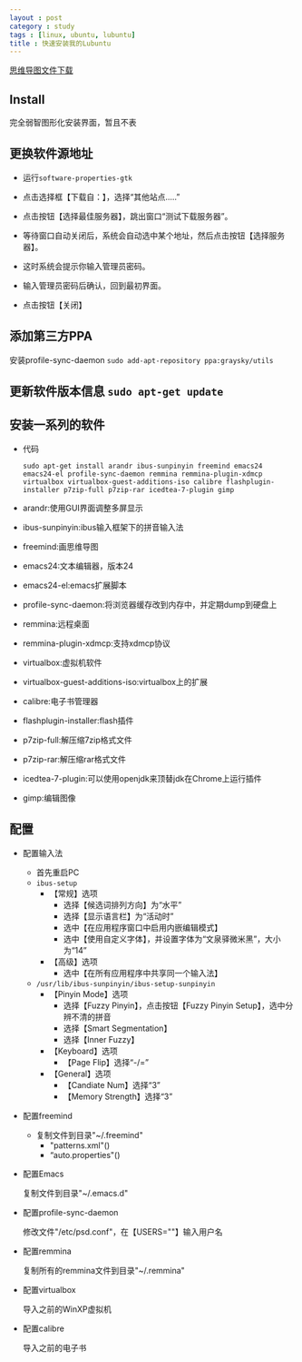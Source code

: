 ```yaml
---
layout : post
category : study
tags : [linux, ubuntu, lubuntu]
title : 快速安装我的Lubuntu
---
```

[思维导图文件下载](https://docs.google.com/file/d/0B1DrsqrLRzeITG03OXphM2R1eXc/edit?usp=sharing)

## Install


完全弱智图形化安装界面，暂且不表


## 更换软件源地址


- 运行`software-properties-gtk`


- 点击选择框【下载自：】，选择“其他站点.....”


- 点击按钮【选择最佳服务器】，跳出窗口“测试下载服务器”。


- 等待窗口自动关闭后，系统会自动选中某个地址，然后点击按钮【选择服务器】。


- 这时系统会提示你输入管理员密码。


- 输入管理员密码后确认，回到最初界面。


- 点击按钮【关闭】


## 添加第三方PPA


安装profile-sync-daemon `sudo add-apt-repository ppa:graysky/utils`


## 更新软件版本信息 `sudo apt-get update`


## 安装一系列的软件


- 代码

  `sudo apt-get install arandr ibus-sunpinyin freemind emacs24 emacs24-el profile-sync-daemon remmina remmina-plugin-xdmcp virtualbox virtualbox-guest-additions-iso calibre flashplugin-installer p7zip-full p7zip-rar icedtea-7-plugin gimp`


- arandr:使用GUI界面调整多屏显示


- ibus-sunpinyin:ibus输入框架下的拼音输入法


- freemind:画思维导图


- emacs24:文本编辑器，版本24


- emacs24-el:emacs扩展脚本


- profile-sync-daemon:将浏览器缓存改到内存中，并定期dump到硬盘上


- remmina:远程桌面


- remmina-plugin-xdmcp:支持xdmcp协议


- virtualbox:虚拟机软件


- virtualbox-guest-additions-iso:virtualbox上的扩展


- calibre:电子书管理器


- flashplugin-installer:flash插件


- p7zip-full:解压缩7zip格式文件


- p7zip-rar:解压缩rar格式文件


- icedtea-7-plugin:可以使用openjdk来顶替jdk在Chrome上运行插件


- gimp:编辑图像


## 配置


- 配置输入法

	- 首先重启PC
	- `ibus-setup`
      - 【常规】选项
          - 选择【候选词排列方向】为“水平”
		  - 选择【显示语言栏】为“活动时”
		  - 选中【在应用程序窗口中启用内嵌编辑模式】
		  - 选中【使用自定义字体】，并设置字体为“文泉驿微米黑”，大小为“14”
	  - 【高级】选项
		  - 选中【在所有应用程序中共享同一个输入法】
	- `/usr/lib/ibus-sunpinyin/ibus-setup-sunpinyin`
      - 【Pinyin Mode】选项
		- 选择【Fuzzy Pinyin】，点击按钮【Fuzzy Pinyin Setup】，选中分辨不清的拼音
		- 选择【Smart Segmentation】
		- 选择【Inner Fuzzy】
	  - 【Keyboard】选项
		- 【Page Flip】选择“-/=”
	  - 【General】选项
		- 【Candiate Num】选择“3”
		- 【Memory Strength】选择“3”

- 配置freemind
	- 复制文件到目录"~/.freemind"
		- "patterns.xml"()
		- “auto.properties"()

- 配置Emacs

	复制文件到目录"~/.emacs.d"

- 配置profile-sync-daemon

	修改文件"/etc/psd.conf"，在【USERS=""】输入用户名

- 配置remmina

	复制所有的remmina文件到目录"~/.remmina"

- 配置virtualbox

	导入之前的WinXP虚拟机

- 配置calibre

	导入之前的电子书
